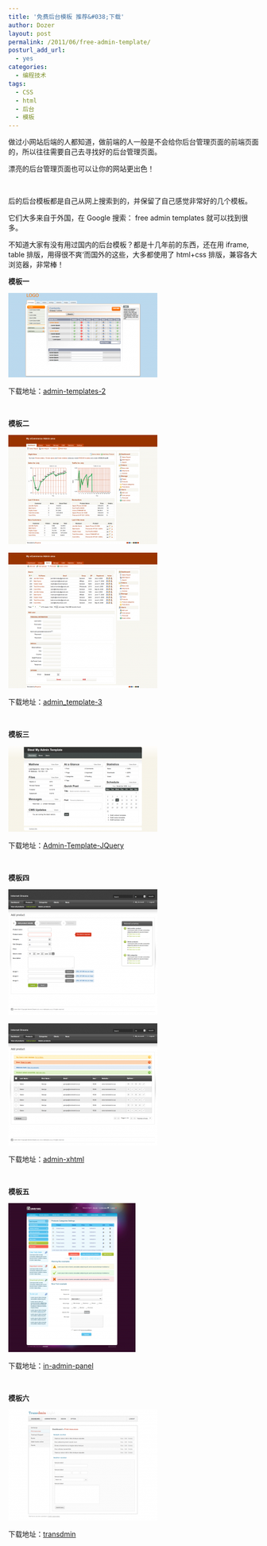 ```yaml
---
title: '免费后台模板 推荐&#038;下载'
author: Dozer
layout: post
permalink: /2011/06/free-admin-template/
posturl_add_url:
  - yes
categories:
  - 编程技术
tags:
  - CSS
  - html
  - 后台
  - 模板
---
```

做过小网站后端的人都知道，做前端的人一般是不会给你后台管理页面的前端页面的，所以往往需要自己去寻找好的后台管理页面。

漂亮的后台管理页面也可以让你的网站更出色！

&nbsp;

后的后台模板都是自己从网上搜索到的，并保留了自己感觉非常好的几个模板。

它们大多来自于外国，在 Google 搜索： free admin templates 就可以找到很多。

不知道大家有没有用过国内的后台模板？都是十几年前的东西，还在用 iframe, table 排版，用得很不爽‘而国外的这些，大多都使用了 html+css 排版，兼容各大浏览器，非常棒！

<!--more-->

**模板一**

[<img class="alignnone size-medium wp-image-350" title="admin1" alt="" src="/uploads/2011/06/admin1-300x170.png" width="300" height="170" />][1]

下载地址：[admin-templates-2][2]

&nbsp;

**模板二**

[<img class="alignnone size-medium wp-image-359" title="admin2-1" alt="" src="/uploads/2011/06/admin2-1-300x220.png" width="300" height="220" />][3]

[<img class="alignnone size-medium wp-image-360" title="admin2-2" alt="" src="/uploads/2011/06/admin2-2-300x273.png" width="300" height="273" />][4]

下载地址：[admin_template-3][5]

&nbsp;

**模板三**

[<img class="alignnone size-medium wp-image-361" title="admin3" alt="" src="/uploads/2011/06/admin3-300x173.png" width="300" height="173" />][6]

下载地址：[Admin-Template-JQuery][7]

&nbsp;

**模板四**

[<img class="alignnone size-medium wp-image-363" title="admin4-1" alt="" src="/uploads/2011/06/admin4-1-300x253.png" width="300" height="253" />][8]

[<img class="alignnone size-medium wp-image-364" title="admin4-2" alt="" src="/uploads/2011/06/admin4-2-300x246.png" width="300" height="246" />][9]

下载地址：[admin-xhtml][10]

&nbsp;

**模板五**

[<img class="alignnone size-medium wp-image-365" title="admin5" alt="" src="/uploads/2011/06/admin5-256x300.png" width="256" height="300" />][11]

下载地址：[in-admin-panel][12]

&nbsp;

**模板六**

[<img class="alignnone size-medium wp-image-366" title="admin6" alt="" src="/uploads/2011/06/admin6-300x223.png" width="300" height="223" />][13]

下载地址：[transdmin][14]

 [1]: /uploads/2011/06/admin1.png
 [2]: /uploads/2011/06/admin-templates-2.zip
 [3]: /uploads/2011/06/admin2-1.png
 [4]: /uploads/2011/06/admin2-2.png
 [5]: /uploads/2011/06/admin_template-3.zip
 [6]: /uploads/2011/06/admin3.png
 [7]: /uploads/2011/06/Admin-Template-JQuery.zip
 [8]: /uploads/2011/06/admin4-1.png
 [9]: /uploads/2011/06/admin4-2.png
 [10]: /uploads/2011/06/admin-xhtml.zip
 [11]: /uploads/2011/06/admin5.png
 [12]: /uploads/2011/06/in-admin-panel.zip
 [13]: /uploads/2011/06/admin6.png
 [14]: /uploads/2011/06/transdmin.zip
